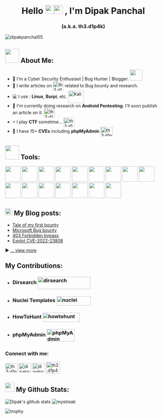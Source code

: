 <h1 align="center">Hello <img src="https://media.giphy.com/media/hvRJCLFzcasrR4ia7z/giphy.gif" width="28"><img src="https://emojis.slackmojis.com/emojis/images/1531849430/4246/blob-sunglasses.gif?1531849430" width="28"/> , I'm Dipak Panchal</h1>

<h3 align="center">(a.k.a. th3.d1p4k)</h3>

<p align="left"> <img src="https://komarev.com/ghpvc/?username=dipakpanchal05&label=Profile%20views&color=0e75b6&style=flat" alt="dipakpanchal05" /> </p>

## <img src="https://github.com/TheDudeThatCode/TheDudeThatCode/blob/master/Assets/Developer.gif" width="45" /> About Me:
- 🏦 I'm a Cyber Security Enthusiast | Bug Hunter | Blogger. 
      <img src="https://media.giphy.com/media/WUlplcMpOCEmTGBtBW/giphy.gif" height="35" width="40">
- 📝 I write articles on <a href="https://dewangpanchal98.medium.com/" target="blank"><img align="center" src="https://img.icons8.com/ios-filled/50/228BE6/medium-monogram--v1.png" alt="th3.d1p4k" height="30" width="34" /></a> related to Bug bounty and research.
- 💻 I use : **Linux**, **Burpi**, etc. <img align="center" src="https://upload.wikimedia.org/wikipedia/commons/2/2b/Kali-dragon-icon.svg" alt="Kali" height="40" width="50" /></a>
- 📖 I'm currently doing research on **Android Pentesting**. I'll soon publish an article on it. <img align="center" src="https://www.svgrepo.com/show/475631/android-color.svg" alt="th3.d1p4k" height="30" width="35" /></a>
- ⚡ I play **CTF** sometime... <img align="center" src="https://img.icons8.com/external-kmg-design-glyph-kmg-design/32/228BE6/external-insect-cyber-security-kmg-design-glyph-kmg-design.png" alt="th3.d1p4k" height="30" width="35" /></a>
- 💬 I have 15+ **CVEs** including **phpMyAdmin** <a href="https://www.phpmyadmin.net/security/PMASA-2022-2/" target="blank"><img align="center" src="https://www.vectorlogo.zone/logos/phpmyadmin/phpmyadmin-ar21.svg" alt="th3.d1p4k" height="30" width="40" /></a>

## <img src= "https://cdn.worldvectorlogo.com/logos/kali-1.svg" width= "45"> Tools:
<img src= "https://www.kali.org/tools/zaproxy/images/zaproxy-logo.svg" height= "50" width= "50"> <img src= "https://www.kali.org/tools/burpsuite/images/burpsuite-logo.svg" height= "50" width= "50">
<img src= "https://www.kali.org/tools/metasploit-framework/images/metasploit-framework-logo.svg" height= "50" width= "50">
<img src= "https://www.kali.org/tools/nmap/images/nmap-logo.svg" height= "50" width= "50">
<img src= "https://www.kali.org/tools/sqlmap/images/sqlmap-logo.svg" height= "50" width= "50">
<img src= "https://www.kali.org/tools/wireshark/images/wireshark-logo.svg" height= "50" width= "50">
<img src= "https://www.kali.org/tools/dirb/images/dirb-logo.svg" height= "50" width= "50">
<img src= "https://www.logo.wine/a/logo/Tor_(anonymity_network)/Tor_(anonymity_network)-Logo.wine.svg" height= "50" width= "50">
<img src= "https://www.kali.org/tools/hydra/images/hydra-logo.svg" height= "50" width= "50">
<img src= "https://www.kali.org/tools/john/images/john-logo.svg" height= "50" width= "50">
<img src= "https://www.kali.org/tools/maltego/images/maltego-logo.svg" height= "50" width= "50">
<img src= "https://www.svgrepo.com/show/354202/postman-icon.svg" height= "50" width= "50"> 
<img src= "https://img.icons8.com/fluency/48/fox.png" height= "50" width= "50">
<img src= "https://upload.wikimedia.org/wikipedia/commons/9/95/Android_Studio_Icon_3.6.svg" height= "50" width= "50">
<img src= "https://user-images.githubusercontent.com/9874748/50710713-9c5f4d00-1020-11e9-8f19-f202ec0c4448.png" height= "50" width= "50">
<img src= "https://www.kali.org/tools/apktool/images/apktool-logo.svg" height= "50" width= "50">


## <img src = "https://media1.giphy.com/media/JZ40cnfnN11KycrvMF/giphy.gif?cid=ecf05e47a0n3gi1bfqntqmob8g9aid1oyj2wr3ds3mg700bl&rid=giphy.gif" width = '23' /> My Blog posts:
- [Tale of my first bounty](https://dewangpanchal98.medium.com/tell-of-my-first-bounty-d3c5a85e18c9)
- [Microsoft Bug bounty](https://dewangpanchal98.medium.com/microsoft-bug-bounty-writeup-5ee4a7264dbf)
- [403 Forbidden bypass](https://dewangpanchal98.medium.com/403-forbidden-bypass-fc8b5df109b7)
- [Explot CVE-2022-23808](https://infosecwriteups.com/exploit-cve-2022-23808-85041c6e5b97)

▶ [... view more](https://dewangpanchal98.medium.com/)


## My Contributions:
- ### Dirsearch  <a href="https://github.com/dipakpanchal05/dirsearch" target="blank"><img align="center" src="https://www.kali.org/tools/dirsearch/images/dirsearch-logo.svg" alt="dirsearch" height="40" width="170" /></a>

- ### Nuclei Templates <a href="https://github.com/dipakpanchal05/nuclei-templates" target="blank"><img align="center" src="https://raw.githubusercontent.com/projectdiscovery/nuclei/refs/heads/dev/static/nuclei-logo.png" alt="nuclei" height="30" width="110" /></a>

- ### HowToHunt  <a href="https://github.com/dipakpanchal05/HowToHunt" target="blank"><img align="center" src="https://www.svgrepo.com/download/387045/bug.svg" alt="howtohunt" height="30" width="120" /></a>

- ### phpMyAdmin  <a href="https://github.com/dipakpanchal05/CVE-2022-23808" target="blank"><img align="center" src="https://www.vectorlogo.zone/logos/phpmyadmin/phpmyadmin-ar21.svg" alt="phpMyAdmin" height="40" width="90" /></a>

## <h3 align="left"> Connect with me:</h3>
<p align="left">
<a href="https://instagram.com/th3.d1p4k" target="blank"><img align="center" src="https://raw.githubusercontent.com/rahuldkjain/github-profile-readme-generator/refs/heads/master/src/images/icons/Social/instagram.svg" alt="th3.d1p4k" height="30" width="40" /></a>
<a href="https://twitter.com/dipakpanchal05" target="blank"><img align="center" src="https://raw.githubusercontent.com/rahuldkjain/github-profile-readme-generator/master/src/images/icons/Social/twitter.svg" alt="dipakpanchal05" height="30" width="40" /></a>
<a href="https://linkedin.com/in/dipakpanchal05" target="blank"><img align="center" src="https://raw.githubusercontent.com/rahuldkjain/github-profile-readme-generator/master/src/images/icons/Social/linked-in-alt.svg" alt="dipakpanchal05" height="30" width="40" /></a>
<a href="https://www.youtube.com/@dipakpanchal8635" target="blank"><img align="center" src="https://raw.githubusercontent.com/rahuldkjain/github-profile-readme-generator/refs/heads/master/src/images/icons/Social/youtube.svg" alt="th3.d1p4k" height="38" width="45" /></a>
</p>

## <img src='https://media1.giphy.com/media/du3J3cXyzhj75IOgvA/giphy.gif?cid=ecf05e47x2g034i9pzwtzzsd3xgg2w9nr94t4tflbbgo3008&rid=giphy.gif' width='30' /> My Github Stats:
![Dipak's github stats](https://github-readme-stats.vercel.app/api?username=dipakpanchal05&show_icons=true&theme=tokyonight)
<img src="https://github-readme-streak-stats.herokuapp.com/?user=dipakpanchal05&theme=tokyonight" alt="mystreak"/>


![trophy](https://github-profile-trophy.vercel.app/?username=dipakpanchal05&theme=algolia)

